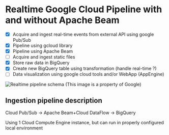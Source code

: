 # Realtime Google Cloud Pipeline with and without Apache Beam
- [X] Acquire and ingest real-time events from external API using google Pub/Sub
- [X] Pipeline using gcloud library
- [X] Pipeline using Apache Beam
- [ ] Acquire and ingest static files 
- [x] Store raw data in BigQuery
- [x] Create new BigQuery table using transformation (handle real-time ?)
- [ ] Data visualization using google cloud tools and/or WebApp (AppEngine)

![Realtime pipeline schema](https://cloud.google.com/dataflow/images/diagram-dataflow.png) (This image is a property of Google)

## Ingestion pipeline description
Cloud Pub/Sub -> Apache Beam+Cloud DataFlow -> BigQuery

Using 1 Cloud Compute Engine instance, but can run in properly configured local environment

